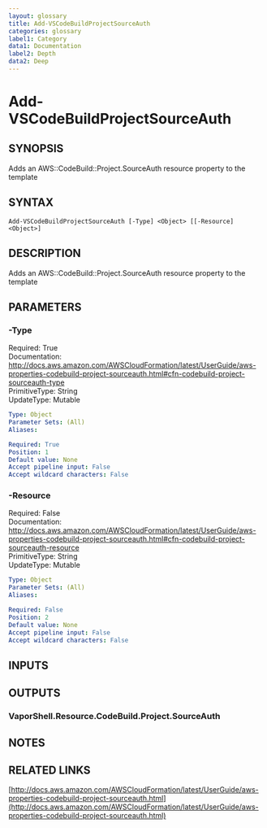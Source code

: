 ```yaml
---
layout: glossary
title: Add-VSCodeBuildProjectSourceAuth
categories: glossary
label1: Category
data1: Documentation
label2: Depth
data2: Deep
---
```


# Add-VSCodeBuildProjectSourceAuth

## SYNOPSIS
Adds an AWS::CodeBuild::Project.SourceAuth resource property to the template

## SYNTAX

```
Add-VSCodeBuildProjectSourceAuth [-Type] <Object> [[-Resource] <Object>]
```

## DESCRIPTION
Adds an AWS::CodeBuild::Project.SourceAuth resource property to the template

## PARAMETERS

### -Type
Required: True    
Documentation: http://docs.aws.amazon.com/AWSCloudFormation/latest/UserGuide/aws-properties-codebuild-project-sourceauth.html#cfn-codebuild-project-sourceauth-type    
PrimitiveType: String    
UpdateType: Mutable

```yaml
Type: Object
Parameter Sets: (All)
Aliases: 

Required: True
Position: 1
Default value: None
Accept pipeline input: False
Accept wildcard characters: False
```

### -Resource
Required: False    
Documentation: http://docs.aws.amazon.com/AWSCloudFormation/latest/UserGuide/aws-properties-codebuild-project-sourceauth.html#cfn-codebuild-project-sourceauth-resource    
PrimitiveType: String    
UpdateType: Mutable

```yaml
Type: Object
Parameter Sets: (All)
Aliases: 

Required: False
Position: 2
Default value: None
Accept pipeline input: False
Accept wildcard characters: False
```

## INPUTS

## OUTPUTS

### VaporShell.Resource.CodeBuild.Project.SourceAuth

## NOTES

## RELATED LINKS

[http://docs.aws.amazon.com/AWSCloudFormation/latest/UserGuide/aws-properties-codebuild-project-sourceauth.html](http://docs.aws.amazon.com/AWSCloudFormation/latest/UserGuide/aws-properties-codebuild-project-sourceauth.html)

